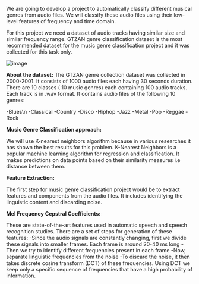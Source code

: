We are going to develop a project to automatically classify different musical genres from audio files. We will classify these audio files using their low-level features of frequency and time domain.

For this project we need a dataset of audio tracks having similar size and similar frequency range. GTZAN genre classification dataset is the most recommended dataset for the music genre classification project and it was collected for this task only.

![image](https://user-images.githubusercontent.com/89972026/204099200-8a0e93e5-c7af-4489-8423-555e072df3f1.png)

**About the dataset:**
    The GTZAN genre collection dataset was collected in 2000-2001. It consists of 1000 audio files each having 30 seconds duration. There are 10 classes ( 10 music        genres) each containing 100 audio tracks. Each track is in .wav format. It contains audio files of the following 10 genres:

  -Blues\n
  -Classical
  -Country
  -Disco
  -Hiphop
  -Jazz
  -Metal
  -Pop
  -Reggae
  -Rock
  
 **Music Genre Classification approach:**
    
   We will use K-nearest neighbors algorithm because in various researches it has shown the best results for this problem. K-Nearest Neighbors is a popular machine learning algorithm for regression and classification. It makes predictions on data points based on their similarity measures i.e distance between them.
    
**Feature Extraction:**
    
   The first step for music genre classification project would be to extract features and components from the audio files. It includes identifying the linguistic content and discarding noise.
    
**Mel Frequency Cepstral Coefficients:**
    
These are state-of-the-art features used in automatic speech and speech recognition studies. There are a set of steps for generation of these features:
  -Since the audio signals are constantly changing, first we divide these signals into smaller frames. Each frame is around 20-40 ms long
  -Then we try to identify different frequencies present in each frame
  -Now, separate linguistic frequencies from the noise
  -To discard the noise, it then takes discrete cosine transform (DCT) of these frequencies. Using DCT we keep only a specific sequence of frequencies that have a high probability of information.
